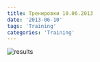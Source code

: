 ```yaml
---
title: Тренировки 10.06.2013
date: '2013-06-10'
tags: 'Training'
categories: 'Training'
---
```


![results](/assets/graphs/2013-06-10-workout.png)
